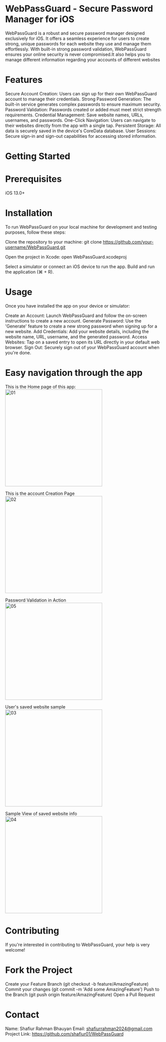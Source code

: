 # WebPassGuard - Secure Password Manager for iOS
WebPassGuard is a robust and secure password manager designed exclusively for iOS. It offers a seamless experience for users to create strong, unique passwords for each website they use and manage them effortlessly. With built-in strong password validation, WebPassGuard ensures your online security is never compromised.It also helps you to manage different information regarding your accounts of different websites

# Features
Secure Account Creation: Users can sign up for their own WebPassGuard account to manage their credentials.
Strong Password Generation: The built-in service generates complex passwords to ensure maximum security.
Password Validation: Passwords created or added must meet strict strength requirements.
Credential Management: Save website names, URLs, usernames, and passwords.
One-Click Navigation: Users can navigate to their websites directly from the app with a single tap.
Persistent Storage: All data is securely saved in the device's CoreData database.
User Sessions: Secure sign-in and sign-out capabilities for accessing stored information.

# Getting Started
# Prerequisites
iOS 13.0+

# Installation
To run WebPassGuard on your local machine for development and testing purposes, follow these steps:

Clone the repository to your machine:
git clone https://github.com/your-username/WebPassGuard.git

Open the project in Xcode:
open WebPassGuard.xcodeproj

Select a simulator or connect an iOS device to run the app.
Build and run the application (⌘ + R).

# Usage
Once you have installed the app on your device or simulator:

Create an Account: Launch WebPassGuard and follow the on-screen instructions to create a new account.
Generate Password: Use the 'Generate' feature to create a new strong password when signing up for a new website.
Add Credentials: Add your website details, including the website name, URL, username, and the generated password.
Access Websites: Tap on a saved entry to open its URL directly in your default web browser.
Sign Out: Securely sign out of your WebPassGuard account when you're done.

# Easy navigation through the app
This is the Home page of this app:
<img width="311" alt="01" src="https://github.com/shafiur01/WebPassGuard/assets/66236598/0a9a1b4f-1dde-46c8-948d-4dd07a3787f7">

This is the account Creation Page
<img width="311" alt="02" src="https://github.com/shafiur01/WebPassGuard/assets/66236598/c0ceca00-2af6-4532-b3e9-24c73a574f53">

Password Validation in Action
<img width="311" alt="05" src="https://github.com/shafiur01/WebPassGuard/assets/66236598/36ecf557-5fbe-4755-ad35-50504d2d84a3">

User's saved website sample
<img width="311" alt="03" src="https://github.com/shafiur01/WebPassGuard/assets/66236598/7841e2f4-1b83-488b-b124-32ce7b42d233">

Sample View of saved website info
<img width="311" alt="04" src="https://github.com/shafiur01/WebPassGuard/assets/66236598/c5f5878e-4e1f-4e4f-8cbb-26e85ce4ff3b">


# Contributing
If you're interested in contributing to WebPassGuard, your help is very welcome!

# Fork the Project
Create your Feature Branch (git checkout -b feature/AmazingFeature)
Commit your changes (git commit -m 'Add some AmazingFeature')
Push to the Branch (git push origin feature/AmazingFeature)
Open a Pull Request


# Contact
Name: Shafiur Rahman Bhauyan
Email: shafiurrahman2024@gmail.com
Project Link: https://github.com/shafiur01/WebPassGuard
